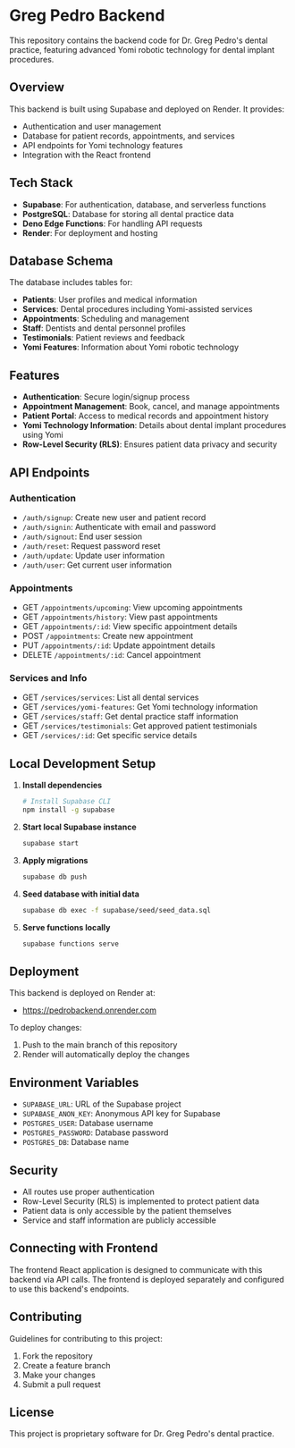 # Greg Pedro Backend

This repository contains the backend code for Dr. Greg Pedro's dental practice, featuring advanced Yomi robotic technology for dental implant procedures.

## Overview

This backend is built using Supabase and deployed on Render. It provides:

- Authentication and user management
- Database for patient records, appointments, and services 
- API endpoints for Yomi technology features
- Integration with the React frontend

## Tech Stack

- **Supabase**: For authentication, database, and serverless functions
- **PostgreSQL**: Database for storing all dental practice data
- **Deno Edge Functions**: For handling API requests
- **Render**: For deployment and hosting

## Database Schema

The database includes tables for:

- **Patients**: User profiles and medical information
- **Services**: Dental procedures including Yomi-assisted services
- **Appointments**: Scheduling and management
- **Staff**: Dentists and dental personnel profiles
- **Testimonials**: Patient reviews and feedback
- **Yomi Features**: Information about Yomi robotic technology

## Features

- **Authentication**: Secure login/signup process
- **Appointment Management**: Book, cancel, and manage appointments
- **Patient Portal**: Access to medical records and appointment history
- **Yomi Technology Information**: Details about dental implant procedures using Yomi
- **Row-Level Security (RLS)**: Ensures patient data privacy and security

## API Endpoints

### Authentication
- `/auth/signup`: Create new user and patient record
- `/auth/signin`: Authenticate with email and password
- `/auth/signout`: End user session
- `/auth/reset`: Request password reset
- `/auth/update`: Update user information
- `/auth/user`: Get current user information

### Appointments
- GET `/appointments/upcoming`: View upcoming appointments
- GET `/appointments/history`: View past appointments
- GET `/appointments/:id`: View specific appointment details
- POST `/appointments`: Create new appointment
- PUT `/appointments/:id`: Update appointment details
- DELETE `/appointments/:id`: Cancel appointment

### Services and Info
- GET `/services/services`: List all dental services
- GET `/services/yomi-features`: Get Yomi technology information
- GET `/services/staff`: Get dental practice staff information
- GET `/services/testimonials`: Get approved patient testimonials
- GET `/services/:id`: Get specific service details

## Local Development Setup

1. **Install dependencies**
   ```bash
   # Install Supabase CLI
   npm install -g supabase
   ```

2. **Start local Supabase instance**
   ```bash
   supabase start
   ```

3. **Apply migrations**
   ```bash
   supabase db push
   ```

4. **Seed database with initial data**
   ```bash
   supabase db exec -f supabase/seed/seed_data.sql
   ```

5. **Serve functions locally**
   ```bash
   supabase functions serve
   ```

## Deployment

This backend is deployed on Render at:
- https://pedrobackend.onrender.com

To deploy changes:
1. Push to the main branch of this repository
2. Render will automatically deploy the changes

## Environment Variables

- `SUPABASE_URL`: URL of the Supabase project
- `SUPABASE_ANON_KEY`: Anonymous API key for Supabase
- `POSTGRES_USER`: Database username
- `POSTGRES_PASSWORD`: Database password
- `POSTGRES_DB`: Database name

## Security

- All routes use proper authentication
- Row-Level Security (RLS) is implemented to protect patient data
- Patient data is only accessible by the patient themselves
- Service and staff information are publicly accessible

## Connecting with Frontend

The frontend React application is designed to communicate with this backend via API calls. The frontend is deployed separately and configured to use this backend's endpoints.

## Contributing

Guidelines for contributing to this project:
1. Fork the repository
2. Create a feature branch
3. Make your changes
4. Submit a pull request

## License

This project is proprietary software for Dr. Greg Pedro's dental practice.
